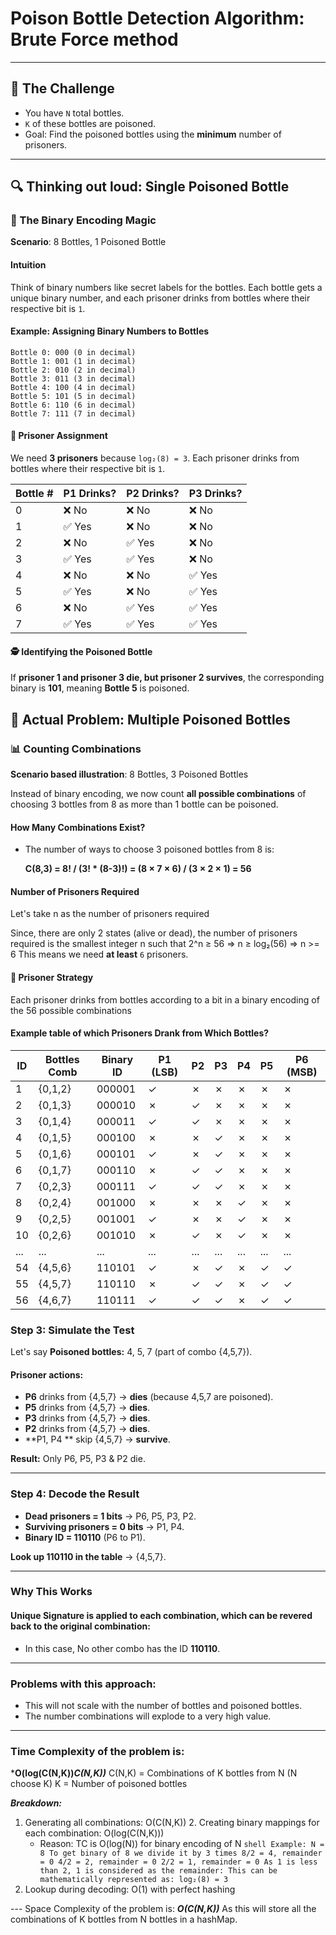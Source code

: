 # Poison Bottle Detection Algorithm: Brute Force method

---
## 🎯 The Challenge

- You have `N` total bottles.
- `K` of these bottles are poisoned.
- Goal: Find the poisoned bottles using the **minimum** number of prisoners.
---

## 🔍 Thinking out loud: Single Poisoned Bottle

### 🧩 The Binary Encoding Magic

**Scenario**: 8 Bottles, 1 Poisoned Bottle

#### Intuition

Think of binary numbers like secret labels for the bottles. Each bottle gets a unique binary number, and each prisoner
drinks from bottles where their respective bit is `1`.

#### **Example: Assigning Binary Numbers to Bottles**

```
Bottle 0: 000 (0 in decimal)
Bottle 1: 001 (1 in decimal)
Bottle 2: 010 (2 in decimal)
Bottle 3: 011 (3 in decimal)
Bottle 4: 100 (4 in decimal)
Bottle 5: 101 (5 in decimal)
Bottle 6: 110 (6 in decimal)
Bottle 7: 111 (7 in decimal)
```

#### 👥 Prisoner Assignment

We need **3 prisoners** because `log₂(8) = 3`.
Each prisoner drinks from bottles where their respective bit is `1`.

| Bottle # | P1 Drinks? | P2 Drinks? | P3 Drinks? |
|----------|------------|------------|------------|
| 0        | ❌ No       | ❌ No       | ❌ No       |
| 1        | ✅ Yes      | ❌ No       | ❌ No       |
| 2        | ❌ No       | ✅ Yes      | ❌ No       |
| 3        | ✅ Yes      | ✅ Yes      | ❌ No       |
| 4        | ❌ No       | ❌ No       | ✅ Yes      |
| 5        | ✅ Yes      | ❌ No       | ✅ Yes      |
| 6        | ❌ No       | ✅ Yes      | ✅ Yes      |
| 7        | ✅ Yes      | ✅ Yes      | ✅ Yes      |

#### 🕵️ Identifying the Poisoned Bottle

If **prisoner 1 and prisoner 3 die, but prisoner 2 survives**, the corresponding binary is **101**, meaning **Bottle 5**
is poisoned.


## 🔬 Actual Problem: Multiple Poisoned Bottles

### 📊 Counting Combinations

**Scenario based illustration**: 8 Bottles, 3 Poisoned Bottles

Instead of binary encoding, we now count **all possible combinations** of choosing 3 bottles from 8 as more than 1 
bottle can be poisoned.

#### How Many Combinations Exist?

- The number of ways to choose 3 poisoned bottles from 8 is:

  **C(8,3) = 8! / (3! * (8-3)!) = (8 × 7 × 6) / (3 × 2 × 1) = 56**

#### Number of Prisoners Required
Let's take n as the number of prisoners required

Since, there are only 2 states (alive or dead), the number of prisoners required is the smallest integer n such that
2^n ≥ 56
=> n ≥ log₂(56)
=> n >= 6
This means we need **at least** `6` prisoners.

#### 👥 Prisoner Strategy

Each prisoner drinks from bottles according to a bit in a binary encoding of the 56 possible combinations

#### **Example table of which Prisoners Drank from Which Bottles?**

| ID  | Bottles Comb | Binary ID | P1 (LSB) | P2  | P3  | P4  | P5  | P6 (MSB) |
|-----|--------------|-----------|----------|-----|-----|-----|-----|----------|
| 1   | {0,1,2}      | 000001    | ✓        | ✗   | ✗   | ✗   | ✗   | ✗        |
| 2   | {0,1,3}      | 000010    | ✗        | ✓   | ✗   | ✗   | ✗   | ✗        |
| 3   | {0,1,4}      | 000011    | ✓        | ✓   | ✗   | ✗   | ✗   | ✗        |
| 4   | {0,1,5}      | 000100    | ✗        | ✗   | ✓   | ✗   | ✗   | ✗        |
| 5   | {0,1,6}      | 000101    | ✓        | ✗   | ✓   | ✗   | ✗   | ✗        |
| 6   | {0,1,7}      | 000110    | ✗        | ✓   | ✓   | ✗   | ✗   | ✗        |
| 7   | {0,2,3}      | 000111    | ✓        | ✓   | ✓   | ✗   | ✗   | ✗        |
| 8   | {0,2,4}      | 001000    | ✗        | ✗   | ✗   | ✓   | ✗   | ✗        |
| 9   | {0,2,5}      | 001001    | ✓        | ✗   | ✗   | ✓   | ✗   | ✗        |
| 10  | {0,2,6}      | 001010    | ✗        | ✓   | ✗   | ✓   | ✗   | ✗        |
| ... | ...          | ...       | ...      | ... | ... | ... | ... | ...      |
| 54  | {4,5,6}      | 110101    | ✓        | ✗   | ✓   | ✗   | ✓   | ✓        |
| 55  | {4,5,7}      | 110110    | ✗        | ✓   | ✓   | ✗   | ✓   | ✓        |
| 56  | {4,6,7}      | 110111    | ✓        | ✓   | ✓   | ✗   | ✓   | ✓        |

### Step 3: Simulate the Test

Let's say **Poisoned bottles:** 4, 5, 7 (part of combo {4,5,7}).

#### Prisoner actions:

- **P6** drinks from {4,5,7} → **dies** (because 4,5,7 are poisoned).
- **P5** drinks from {4,5,7} → **dies**.
- **P3** drinks from {4,5,7} → **dies**.
- **P2** drinks from {4,5,7} → **dies**.
- **P1, P4 ** skip {4,5,7} → **survive**.

**Result:** Only P6, P5, P3 & P2 die.

---
### Step 4: Decode the Result

- **Dead prisoners = 1 bits** → P6, P5, P3, P2.
- **Surviving prisoners = 0 bits** → P1, P4.
- **Binary ID = 110110** (P6 to P1).

**Look up 110110 in the table** → {4,5,7}.

---

### Why This Works

#### Unique Signature is applied to each combination, which can be revered back to the original combination:
- In this case, No other combo has the ID **110110**.
--- 
 ### Problems with this approach:
- This will not scale with the number of bottles and poisoned bottles.
- The number combinations will explode to a very high value.

--- 
### Time Complexity of the problem is:

***O(log(C(N,K))*C(N,K))***
C(N,K) = Combinations of K bottles from N (N choose K)
K = Number of poisoned bottles

***Breakdown:***

1. Generating all combinations: O(C(N,K))
   2. Creating binary mappings for each combination: O(log(C(N,K)))
      - Reason: TC is O(log(N)) for binary encoding of N
       ```shell
       Example:
       N = 8
       To get binary of 8 we divide it by 3 times
       8/2 = 4, remainder = 0
       4/2 = 2, remainder = 0
       2/2 = 1, remainder = 0
       As 1 is less than 2, 1 is considered as the remainder:
       This can be mathematically represented as:
       log₂(8) = 3
       ```
3. Lookup during decoding: O(1) with perfect hashing

--- Space Complexity of the problem is:
***O(C(N,K))***
As this will store all the combinations of K bottles from N bottles in a hashMap.
